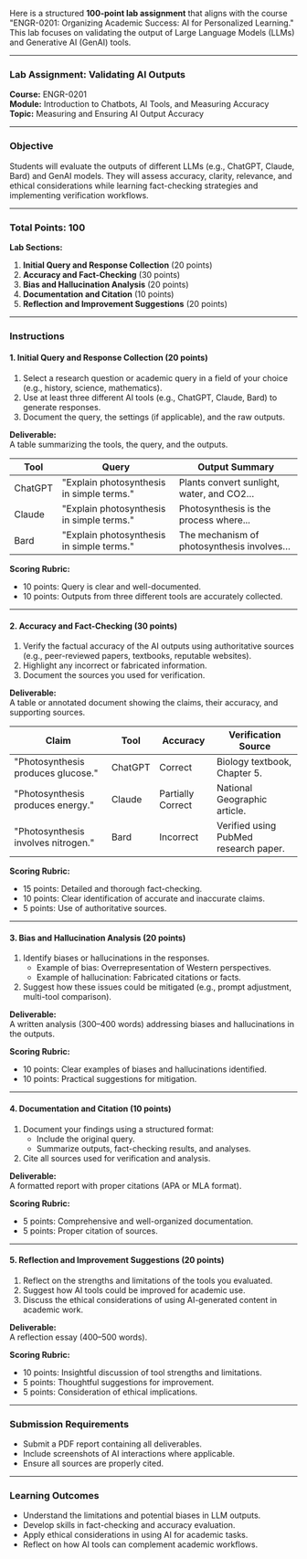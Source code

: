 Here is a structured **100-point lab assignment** that aligns with the course "ENGR-0201: Organizing Academic Success: AI for Personalized Learning." This lab focuses on validating the output of Large Language Models (LLMs) and Generative AI (GenAI) tools.

---

### **Lab Assignment: Validating AI Outputs**
**Course:** ENGR-0201  
**Module:** Introduction to Chatbots, AI Tools, and Measuring Accuracy  
**Topic:** Measuring and Ensuring AI Output Accuracy  

---

### **Objective**
Students will evaluate the outputs of different LLMs (e.g., ChatGPT, Claude, Bard) and GenAI models. They will assess accuracy, clarity, relevance, and ethical considerations while learning fact-checking strategies and implementing verification workflows.

---

### **Total Points:** 100  
**Lab Sections:**
1. **Initial Query and Response Collection** (20 points)  
2. **Accuracy and Fact-Checking** (30 points)  
3. **Bias and Hallucination Analysis** (20 points)  
4. **Documentation and Citation** (10 points)  
5. **Reflection and Improvement Suggestions** (20 points)  

---

### **Instructions**

#### **1. Initial Query and Response Collection (20 points)**
1. Select a research question or academic query in a field of your choice (e.g., history, science, mathematics).
2. Use at least three different AI tools (e.g., ChatGPT, Claude, Bard) to generate responses.
3. Document the query, the settings (if applicable), and the raw outputs.  

**Deliverable:**  
A table summarizing the tools, the query, and the outputs.

| **Tool**     | **Query**                                 | **Output Summary**                        |
|--------------|-------------------------------------------|-------------------------------------------|
| ChatGPT      | "Explain photosynthesis in simple terms." | Plants convert sunlight, water, and CO2…  |
| Claude       | "Explain photosynthesis in simple terms." | Photosynthesis is the process where...    |
| Bard         | "Explain photosynthesis in simple terms." | The mechanism of photosynthesis involves… |

**Scoring Rubric:**  
- 10 points: Query is clear and well-documented.  
- 10 points: Outputs from three different tools are accurately collected.

---

#### **2. Accuracy and Fact-Checking (30 points)**
1. Verify the factual accuracy of the AI outputs using authoritative sources (e.g., peer-reviewed papers, textbooks, reputable websites).
2. Highlight any incorrect or fabricated information.  
3. Document the sources you used for verification.

**Deliverable:**  
A table or annotated document showing the claims, their accuracy, and supporting sources.

| **Claim**                             | **Tool**  | **Accuracy** | **Verification Source**                |
|---------------------------------------|-----------|--------------|----------------------------------------|
| "Photosynthesis produces glucose."    | ChatGPT   | Correct      | Biology textbook, Chapter 5.          |
| "Photosynthesis produces energy."     | Claude    | Partially Correct | National Geographic article.       |
| "Photosynthesis involves nitrogen."   | Bard      | Incorrect    | Verified using PubMed research paper. |

**Scoring Rubric:**  
- 15 points: Detailed and thorough fact-checking.  
- 10 points: Clear identification of accurate and inaccurate claims.  
- 5 points: Use of authoritative sources.

---

#### **3. Bias and Hallucination Analysis (20 points)**
1. Identify biases or hallucinations in the responses.  
   - Example of bias: Overrepresentation of Western perspectives.  
   - Example of hallucination: Fabricated citations or facts.  
2. Suggest how these issues could be mitigated (e.g., prompt adjustment, multi-tool comparison).

**Deliverable:**  
A written analysis (300–400 words) addressing biases and hallucinations in the outputs.

**Scoring Rubric:**  
- 10 points: Clear examples of biases and hallucinations identified.  
- 10 points: Practical suggestions for mitigation.

---

#### **4. Documentation and Citation (10 points)**
1. Document your findings using a structured format:
   - Include the original query.
   - Summarize outputs, fact-checking results, and analyses.
2. Cite all sources used for verification and analysis.

**Deliverable:**  
A formatted report with proper citations (APA or MLA format).

**Scoring Rubric:**  
- 5 points: Comprehensive and well-organized documentation.  
- 5 points: Proper citation of sources.

---

#### **5. Reflection and Improvement Suggestions (20 points)**
1. Reflect on the strengths and limitations of the tools you evaluated.  
2. Suggest how AI tools could be improved for academic use.  
3. Discuss the ethical considerations of using AI-generated content in academic work.

**Deliverable:**  
A reflection essay (400–500 words).

**Scoring Rubric:**  
- 10 points: Insightful discussion of tool strengths and limitations.  
- 5 points: Thoughtful suggestions for improvement.  
- 5 points: Consideration of ethical implications.

---

### **Submission Requirements**
- Submit a PDF report containing all deliverables.
- Include screenshots of AI interactions where applicable.
- Ensure all sources are properly cited.

---

### **Learning Outcomes**
- Understand the limitations and potential biases in LLM outputs.
- Develop skills in fact-checking and accuracy evaluation.
- Apply ethical considerations in using AI for academic tasks.
- Reflect on how AI tools can complement academic workflows.


